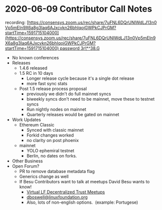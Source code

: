 # 2020-06-09 Contributor Call Notes

recording: [https://consensys.zoom.us/rec/share/7uFNL6DQrUNIWdLJ13n0Vp5mEIn9X6a8g3Iaq6AJxcvkn26bhIqojGWPkCJPrGM?startTime=1591715104000](https://consensys.zoom.us/rec/share/7uFNL6DQrUNIWdLJ13n0Vp5mEIn9X6a8g3Iaq6AJxcvkn26bhIqojGWPkCJPrGM?startTime=1591715104000) password 3r\*^38.G

- No known conferences
- Releases
  - 1.4.6 released
  - 1.5 RC in 10 days
    - Longer release cycle because it's a single dot release
    - more fast sync stats
  - Post 1.5 release process proposal
    - previously we didn't do full mainnet syncs
    - biweekly syncs don't need to be mainnet, move these to testnet syncs
    - Run nightly nodes on mainnet
    - Quarterly releases would be gated on mainnet
- Work Updates
  - Ethereum Classic
    - Synced with classic mainnet
    - Forkid changes worked
    - no clarity on post phoenix
  - mainnet
    - YOLO ephemiral testnet
    - Berlin, no dates on forks.
- Other Business
- Open Forum?
  - PR to remove database metadata flag
  - Generics change as well
  - If Besu Contributors want to talk at meetups David Besu wants to know!
    - [Virtual LF Decentralized Trust Meetups](https://lf-hyperledger.atlassian.net/wiki/spaces/events/pages/21790799/Virtual+LF+Decentralized+Trust+Meetups)
    - [dboswell@linuxfoundation.org](mailto:dboswell@linuxfoundation.org) 
    - Also, lots of non-english options.  (example: Portugese)